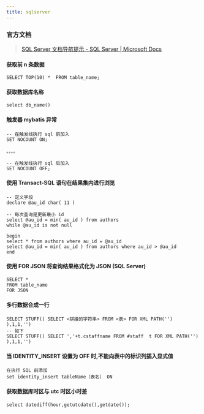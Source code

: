 ```yaml
---
title: sqlserver
---
```


### 官方文档

> [SQL Server 文档导航提示 - SQL Server | Microsoft Docs](https://docs.microsoft.com/zh-cn/sql/sql-server/sql-docs-navigation-guide?view=sql-server-ver15)

#### 获取前 n 条数据

```
SELECT TOP(10) *  FROM table_name;  
```

#### 获取数据库名称

```
select db_name()
```

#### 触发器 mybatis 异常

```
-- 在触发线执行 sql 前加入
SET NOCOUNT ON;

。。。。

-- 在触发线执行 sql 后加入
SET NOCOUNT OFF;
```

#### 使用 Transact-SQL 语句在结果集内进行浏览

```
-- 定义字段
declare @au_id char( 11 )

-- 每次查询是更新最小 id
select @au_id = min( au_id ) from authors
while @au_id is not null

begin
select * from authors where au_id = @au_id
select @au_id = min( au_id ) from authors where au_id > @au_id
end
```

#### 使用 FOR JSON 将查询结果格式化为 JSON (SQL Server)

```
SELECT *
FROM table_name  
FOR JSON
```

#### 多行数据合成一行

```
SELECT STUFF(( SELECT <拼接的字符串> FROM <表> FOR XML PATH('') ),1,1,'')
-- 如下
SELECT STUFF(( SELECT ','+t.cstaffname FROM #staff  t FOR XML PATH('') ),1,1,'')
```

#### 当 IDENTITY_INSERT 设置为 OFF 时,不能向表中的标识列插入显式值

```
在执行 SQL 前添加
set identity_insert tableName（表名） ON
```

#### 获取数据库时区与 utc 时区小时差

```
select datediff(hour,getutcdate(),getdate());
```

